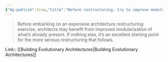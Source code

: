 ```yaml
---
{"dg-publish":true,"title":"Before restructuring, try to improve modularization","tags":["quotes"],"date":"2022-09-05T22:21:18+03:00","permalink":"/quotes/202209052221/","dgHomeLink":false,"dgPassFrontmatter":true}
---
```



> Before embarking on an expensive architecture restructuring exercise, architects may benefit from improved modularization of what’s already present. If nothing else, it’s an excellent starting point for the more serious restructuring that follows.

Link:: [[Building Evolutionary Architectures|Building Evolutionary Architectures]]

